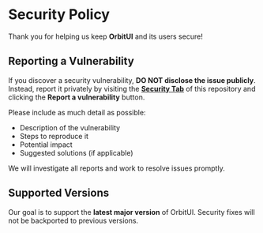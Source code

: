 # Security Policy

Thank you for helping us keep **OrbitUI** and its users secure!

## Reporting a Vulnerability

If you discover a security vulnerability, **DO NOT disclose the issue publicly**. Instead, report it privately by visiting the **[Security Tab](https://github.com/nsmichelj/orbitui/security)** of this repository and clicking the **Report a vulnerability** button.

Please include as much detail as possible:

- Description of the vulnerability
- Steps to reproduce it
- Potential impact
- Suggested solutions (if applicable)

We will investigate all reports and work to resolve issues promptly.

## Supported Versions

Our goal is to support the **latest major version** of OrbitUI. Security fixes will not be backported to previous versions.
